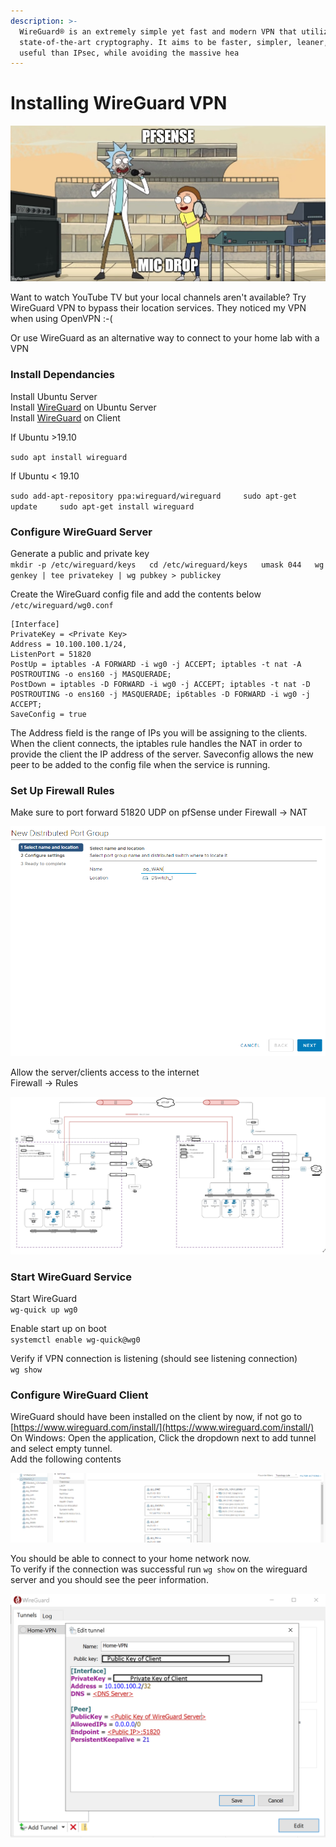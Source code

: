 ```yaml
---
description: >-
  WireGuard® is an extremely simple yet fast and modern VPN that utilizes
  state-of-the-art cryptography. It aims to be faster, simpler, leaner, and more
  useful than IPsec, while avoiding the massive hea
---
```


# Installing WireGuard VPN

![](../.gitbook/assets/image%20%2861%29.png)

Want to watch YouTube TV but your local channels aren't available? Try WireGuard VPN to bypass their location services. They noticed my VPN when using OpenVPN :-\(

Or use WireGuard as an alternative way to connect to your home lab with a VPN

### Install Dependancies

Install Ubuntu Server  
Install [WireGuard](https://www.wireguard.com/install/) on Ubuntu Server   
Install [WireGuard](https://www.wireguard.com/install/) on Client

If Ubuntu &gt;19.10

`sudo apt install wireguard`

If Ubuntu &lt; 19.10

`sudo add-apt-repository ppa:wireguard/wireguard    
sudo apt-get update    
sudo apt-get install wireguard`

### Configure WireGuard Server

Generate a public and private key  
`mkdir -p /etc/wireguard/keys  
cd /etc/wireguard/keys  
umask 044  
wg genkey | tee privatekey | wg pubkey > publickey`  
  
Create the WireGuard config file and add the contents below  
`/etc/wireguard/wg0.conf`

```text
[Interface]
PrivateKey = <Private Key>
Address = 10.100.100.1/24, 
ListenPort = 51820
PostUp = iptables -A FORWARD -i wg0 -j ACCEPT; iptables -t nat -A POSTROUTING -o ens160 -j MASQUERADE; 
PostDown = iptables -D FORWARD -i wg0 -j ACCEPT; iptables -t nat -D POSTROUTING -o ens160 -j MASQUERADE; ip6tables -D FORWARD -i wg0 -j ACCEPT; 
SaveConfig = true
```

The Address field is the range of IPs you will be assigning to the clients. When the client connects, the iptables rule handles the NAT in order to provide the client the IP address of the server. Saveconfig allows the new peer to be added to the config file when the service is running.   


### Set Up Firewall Rules

Make sure to port forward 51820 UDP on pfSense under Firewall -&gt; NAT 

![](../.gitbook/assets/image%20%2882%29.png)

Allow the server/clients access to the internet  
Firewall -&gt; Rules

![](../.gitbook/assets/image%20%289%29.png)

### Start WireGuard Service

Start WireGuard  
`wg-quick up wg0`  
  
Enable start up on boot  
`systemctl enable wg-quick@wg0`  
  
Verify if VPN connection is listening \(should see listening connection\)  
`wg show`

### Configure WireGuard Client

WireGuard should have been installed on the client by now, if not go to [https://www.wireguard.com/install/](https://www.wireguard.com/install/)  
On Windows: Open the application, Click the dropdown next to add tunnel and select empty tunnel.   
Add the following contents  


![](../.gitbook/assets/image%20%2868%29.png)

You should be able to connect to your home network now.   
To verify if the connection was successful run `wg show` on the wireguard server and you should see the peer information.   


![](../.gitbook/assets/image%20%2863%29.png)

